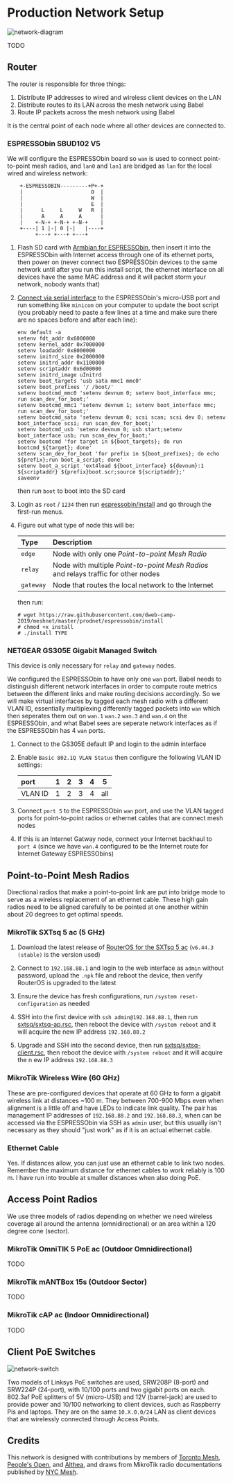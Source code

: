 Production Network Setup
========================

![network-diagram](images/network-diagram.jpg?raw=true) 

TODO

## Router

The router is responsible for three things:

1. Distribute IP addresses to wired and wireless client devices on the LAN
1. Distribute routes to its LAN across the mesh network using Babel
1. Route IP packets across the mesh network using Babel

It is the central point of each node where all other devices are connected to.

### ESPRESSObin SBUD102 V5

We will configure the ESPRESSObin board so `wan` is used to connect point-to-point mesh radios, and `lan0` and `lan1` are bridged as `lan` for the local wired and wireless network:

```
    +-ESPRESSOBIN---------+P+-+
    |                      O  |
    |                      W  |
    |                      E  |
    |      L     L     W   R  |
    |      A     A     A      |
    |    +-N-+ +-N-+ +-N-+    |
    +----| 1 |-| 0 |-|   |----+
         +---+ +---+ +---+
```

1. Flash SD card with [Armbian for ESPRESSObin](https://www.armbian.com/espressobin/), then insert it into the ESPRESSObin with Internet access through one of its ethernet ports, then power on (never connect two ESPRESSObin devices to the same network until after you run this install script, the ethernet interface on all devices have the same MAC address and it will packet storm your network, nobody wants that)

1. [Connect via serial interface](http://wiki.espressobin.net/tiki-index.php?page=Serial+connection+-+Linux) to the ESPRESSObin's micro-USB port and run something like `minicom` on your computer to update the boot script (you probably need to paste a few lines at a time and make sure there are no spaces before and after each line):

    ```
    env default -a
    setenv fdt_addr 0x6000000
    setenv kernel_addr 0x7000000
    setenv loadaddr 0x8000000
    setenv initrd_size 0x2000000
    setenv initrd_addr 0x1100000
    setenv scriptaddr 0x6d00000
    setenv initrd_image uInitrd
    setenv boot_targets 'usb sata mmc1 mmc0'
    setenv boot_prefixes '/ /boot/'
    setenv bootcmd_mmc0 'setenv devnum 0; setenv boot_interface mmc; run scan_dev_for_boot;'
    setenv bootcmd_mmc1 'setenv devnum 1; setenv boot_interface mmc; run scan_dev_for_boot;'
    setenv bootcmd_sata 'setenv devnum 0; scsi scan; scsi dev 0; setenv boot_interface scsi; run scan_dev_for_boot;'
    setenv bootcmd_usb 'setenv devnum 0; usb start;setenv boot_interface usb; run scan_dev_for_boot;'
    setenv bootcmd 'for target in ${boot_targets}; do run bootcmd_${target}; done'
    setenv scan_dev_for_boot 'for prefix in ${boot_prefixes}; do echo ${prefix};run boot_a_script; done'
    setenv boot_a_script 'ext4load ${boot_interface} ${devnum}:1 ${scriptaddr} ${prefix}boot.scr;source ${scriptaddr};'
    saveenv
    ```
    
    then run `boot` to boot into the SD card

1. Login as `root` / `1234` then run [espressobin/install](espressobin/install) and go through the first-run menus.

1. Figure out what type of node this will be:

    | Type    | Description                                                                        |
    |:--------|:-----------------------------------------------------------------------------------|
    |`edge`   | Node with only one _Point-to-point Mesh Radio_                                     |
    |`relay`  | Node with multiple _Point-to-point Mesh Radios_ and relays traffic for other nodes |
    |`gateway`| Node that routes the local network to the Internet                                 |
 
    then run:

    ```
    # wget https://raw.githubusercontent.com/dweb-camp-2019/meshnet/master/prodnet/espressobin/install
    # chmod +x install
    # ./install TYPE
    ```

### NETGEAR GS305E Gigabit Managed Switch

This device is only necessary for `relay` and `gateway` nodes.

We configured the ESPRESSObin to have only one `wan` port. Babel needs to distinguish different network interfaces in order to compute route metrics between the different links and make routing decisions accordingly. So we will make virtual interfaces by tagged each mesh radio with a different VLAN ID, essentially multiplexing differently tagged packets into `wan` which then seperates them out on `wan.1` `wan.2` `wan.3` and `wan.4` on the ESPRESSObin, and what Babel sees are seperate network interfaces as if the ESPRESSObin has 4 `wan` ports.

1. Connect to the GS305E default IP and login to the admin interface

1. Enable `Basic 802.1Q VLAN Status` then configure the following VLAN ID settings:

    | port    | 1 | 2 | 3 | 4 | 5 |
    |:--------|:-:|:-:|:-:|:-:|:-:|
    | VLAN ID | 1 | 2 | 3 | 4 |all|

1. Connect `port 5` to the ESPRESSObin `wan` port, and use the VLAN tagged ports for point-to-point radios or ethernet cables that are connect mesh nodes

1. If this is an Internet Gatway node, connect your Internet backhaul to `port 4` (since we have `wan.4` configured to be the Internet route for Internet Gateway ESPRESSObins)

## Point-to-Point Mesh Radios

Directional radios that make a point-to-point link are put into bridge mode to serve as a wireless replacement of an ethernet cable. These high gain radios need to be aligned carefully to be pointed at one another within about 20 degrees to get optimal speeds.

### MikroTik SXTsq 5 ac (5 GHz)

1. Download the latest release of [RouterOS for the SXTsq 5 ac](https://mikrotik.com/product/sxtsq_5_ac) (`v6.44.3 (stable)` is the version used)

1. Connect to `192.168.88.1` and login to the web interface as `admin` without password, upload the `.npk` file and reboot the device, then verify RouterOS is upgraded to the latest

1. Ensure the device has fresh configurations, run `/system reset-configuration` as needed

1. SSH into the first device with `ssh admin@192.168.88.1`, then run [sxtsq/sxtsq-ap.rsc](sxtsq/sxtsq-ap.rsc), then reboot the device with `/system reboot` and it will acquire the new IP address `192.168.88.2`

1. Upgrade and SSH into the second device, then run [sxtsq/sxtsq-client.rsc](sxtsq/sxtsq-client.rsc), then reboot the device with `/system reboot` and it will acquire the n
ew IP address `192.168.88.3`

### MikroTik Wireless Wire (60 GHz)

These are pre-configured devices that operate at 60 GHz to form a gigabit wireless link at distances ~100 m. They between 700-900 Mbps even when alignment is a little off and have LEDs to indicate link quality. The pair has management IP addresses of `192.168.88.2` and `192.168.88.3`, when can be accessed via the ESPRESSObin via SSH as `admin` user, but this usually isn't necessary as they should "just work" as if it is an actual ethernet cable.

### Ethernet Cable

Yes. If distances allow, you can just use an ethernet cable to link two nodes. Remember the maximum distance for ethernet cables to work reliably is 100 m. I have run into trouble at smaller distances when also doing PoE.

## Access Point Radios

We use three models of radios depending on whether we need wireless coverage all around the antenna (omnidirectional) or an area within a 120 degree cone (sector).

### MikroTik OmniTIK 5 PoE ac (Outdoor Omnidirectional)

TODO

### MikroTik mANTBox 15s (Outdoor Sector)

TODO

### MikroTik cAP ac (Indoor Omnidirectional)

TODO

## Client PoE Switches

![network-switch](images/network-switch.jpg?raw=true)

Two models of Linksys PoE switches are used, SRW208P (8-port) and SRW224P (24-port), with 10/100 ports and two gigabit ports on each. 802.3af PoE splitters of 5V (micro-USB) and 12V (barrel-jack) are used to provide power and 10/100 networking to client devices, such as Raspberry Pis and laptops. They are on the same `10.X.0.0/24` LAN as client devices that are wirelessly connected through Access Points.

## Credits

This network is designed with contributions by members of [Toronto Mesh](https://tomesh.net), [People's Open](https://peoplesopen.net), and [Althea](https://althea.org), and draws from MikroTik radio documentations published by [NYC Mesh](https://nycmesh.net).

